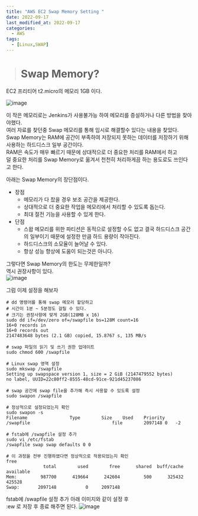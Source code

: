 ```yaml
---
title: "AWS EC2 Swap Memory Setting "
date: 2022-09-17
last_modified_at: 2022-09-17
categories: 
  - AWS
tags:
  - [Linux,SWAP]
---
```


># Swap Memory?  

EC2 프리티어 t2.micro의 메모리 1GB 이다.  

![image](https://user-images.githubusercontent.com/99777315/190859396-7a6bb53b-59e2-42b9-8fce-0f217cae4e9d.png)  

이 작은 메모리로는 Jenkins가 사용불가능 하여 메모리를 증설하거나 다른 방법을 찾아야했다.  
여러 자료를 찾던중 Swap 메모리를 통해 임시로 해결할수 있다는 내용을 찾았다.  
Swap Memory는 RAM에 공간이 부족하여 저장되지 못하는 데이터를 저장하기 위해 사용하는 하드디스크 일부 공간이다.  
RAM은 속도가 매우 빠르기 때문에 상대적으로 더 중요한 처리를 RAM에서 하고  
덜 중요한 처리를 Swap Memory로 옮겨서 천천히 처리하게끔 하는 용도로도 쓰인다고 한다.  

아래는 Swap Memory의 장단점이다.
* 장점
  * 메모리가 다 찼을 경우 보조 공간을 제공한다.
  * 상대적으로 더 중요한 작업을 메모리에서 처리할 수 있도록 돕는다.
  * 최대 절전 기능을 사용할 수 있게 한다.
* 단점
  * 스왑 메모리를 위한 파티션은 동적으로 설정할 수도 없고 결국 하드디스크 공간의 일부이기 때문에 설정한 만큼 하드 용량이 작아진다.
  * 하드디스크의 소모율이 늘어날 수 있다.
  * 항상 성능 향상에 도움이 되는것은 아니다.

그렇다면 Swap Memory의 한도는 무제한일까?  
역시 권장사항이 있다.  
![image](https://user-images.githubusercontent.com/99777315/190859797-72bbd224-5f02-4ab4-b34a-a6e6848611f6.png)  

그럼 이제 설정을 해보자  

```
# dd 명령어를 통해 swap 메모리 할당하고
# 시간이 1분 ~ 5분정도 걸릴 수 있다.
# 크기는 권장사항에 맞게 2GB(128MB x 16)
sudo dd if=/dev/zero of=/swapfile bs=128M count=16
16+0 records in
16+0 records out
2147483648 bytes (2.1 GB) copied, 15.8767 s, 135 MB/s

# swap 파일의 읽기 및 쓰기 권한 업데이트
sudo chmod 600 /swapfile

# Linux swap 영역 설정
sudo mkswap /swapfile
Setting up swapspace version 1, size = 2 GiB (2147479552 bytes)
no label, UUID=22c80ff2-8555-48cd-91ce-921d45237086

# swap 공간에 swap file을 추가해 즉시 사용할 수 있도록 설정
sudo swapon /swapfile

# 정상적으로 설정되었는지 확인
sudo swapon -s
Filename				Type		Size	Used	Priority
/swapfile                              	file    	2097148	0	-2

# fstab에 /swapfile 설정 추가
sudo vi /etc/fstab
/swapfile swap swap defaults 0 0

# 이 과정을 전부 진행하였다면 정상적으로 적용되었는지 확인
free
              total        used        free      shared  buff/cache   available
Mem:         987700      419664      242604         500      325432      425528
Swap:       2097148           0     2097148
```

fstab에 /swapfile 설정 추가 아래 이미지와 같이 설정 후  
:ew 로 저장 후 종료 해주면 된다.
![image](https://user-images.githubusercontent.com/99777315/190859982-e0b333b0-f685-4571-8473-9d6778ac727c.png)  


